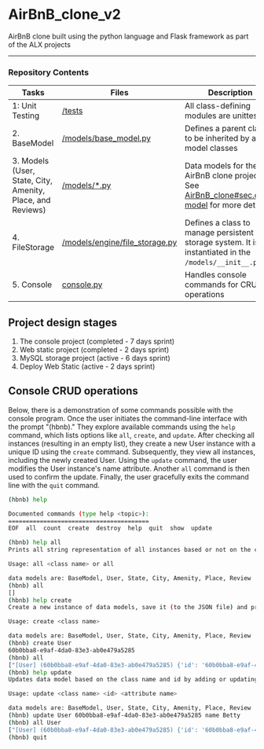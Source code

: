 # AirBnB_clone_v2

AirBnB clone built using the python language and Flask framework as part of the ALX projects

---

### Repository Contents

| Tasks | Files | Description |
| ----- | ----- | ------ |
| 1: Unit Testing | [/tests](https://github.com/AllisonOge/AirBnB_clone_v2/tree/master/tests) | All class-defining modules are unittested |
| 2. BaseModel | [/models/base_model.py](https://github.com/AllisonOge/AirBnB_clone_v2/blob/master/models/base_model.py) | Defines a parent class to be inherited by all model classes|
| 3. Models (User, State, City, Amenity, Place, and Reviews) | [/models/*.py](https://github.com/AllisonOge/AirBnB_clone_v2/tree/master/models) | Data models for the AirBnB clone project. See [AirBnB_clone#sec.data-model](https://github.com/AllisonOge/AirBnB_clone/tree/main#data-model) for more details |
| 4. FileStorage | [/models/engine/file_storage.py](https://github.com/AllisonOge/AirBnB_clone_v2/blob/master/models/engine/file_storage.py) | Defines a class to manage persistent file storage system. It is instantiated in the `/models/__init__.py` file |
| 5. Console | [console.py](https://github.com/AllisonOge/AirBnB_clone_v2/blob/master/console.py) | Handles console commands for CRUD operations |

## Project design stages

1. The console project (completed - 7 days sprint)
2. Web static project (completed - 2 days sprint)
3. MySQL storage project (active - 6 days sprint)
4. Deploy Web Static (active - 2 days sprint)

## Console CRUD operations

Below, there is a demonstration of some commands possible with the console program. Once the user initiates the command-line interface with the prompt "(hbnb)." They explore available commands using the `help` command, which lists options like `all`, `create`, and `update`. After checking all instances (resulting in an empty list), they create a new User instance with a unique ID using the `create` command. Subsequently, they view all instances, including the newly created User. Using the `update` command, the user modifies the User instance's name attribute. Another `all` command is then used to confirm the update. Finally, the user gracefully exits the command line with the `quit` command.

```bash
(hbnb) help

Documented commands (type help <topic>):
========================================
EOF  all  count  create  destroy  help  quit  show  update

(hbnb) help all
Prints all string representation of all instances based or not on the class name

Usage: all <class name> or all

data models are: BaseModel, User, State, City, Amenity, Place, Review
(hbnb) all
[]
(hbnb) help create
Create a new instance of data models, save it (to the JSON file) and print the id

Usage: create <class name>

data models are: BaseModel, User, State, City, Amenity, Place, Review
(hbnb) create User
60b0bba8-e9af-4da0-83e3-ab0e479a5285
(hbnb) all
["[User] (60b0bba8-e9af-4da0-83e3-ab0e479a5285) {'id': '60b0bba8-e9af-4da0-83e3-ab0e479a5285', 'created_at': datetime.datetime(2023, 8, 20, 9, 12, 59, 700603), 'updated_at': datetime.datetime(2023, 8, 20, 9, 12, 59, 700623)}"]
(hbnb) help update
Updates data model based on the class name and id by adding or updating attribute

Usage: update <class name> <id> <attribute name> 

data models are: BaseModel, User, State, City, Amenity, Place, Review
(hbnb) update User 60b0bba8-e9af-4da0-83e3-ab0e479a5285 name Betty
(hbnb) all User
["[User] (60b0bba8-e9af-4da0-83e3-ab0e479a5285) {'id': '60b0bba8-e9af-4da0-83e3-ab0e479a5285', 'created_at': datetime.datetime(2023, 8, 20, 9, 12, 59, 700603), 'updated_at': datetime.datetime(2023, 8, 20, 9, 12, 59, 700623), 'name': 'Betty'}"]
(hbnb) quit
```